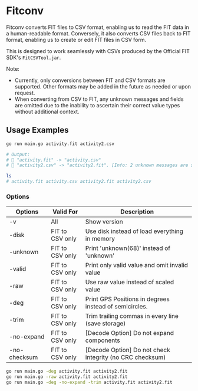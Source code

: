 # Fitconv

Fitconv converts FIT files to CSV format, enabling us to read the FIT data in a human-readable format. Conversely, it also converts CSV files back to FIT format, enabling us to create or edit FIT files in CSV form.

This is designed to work seamlessly with CSVs produced by the Official FIT SDK's `FitCSVTool.jar`.

Note:

- Currently, only conversions between FIT and CSV formats are supported. Other formats may be added in the future as needed or upon request.
- When converting from CSV to FIT, any unknown messages and fields are omitted due to the inability to ascertain their correct value types without additional context.

## Usage Examples

```sh
go run main.go activity.fit activity2.csv

# Output:
# 📄 "activity.fit" -> "activity.csv"
# 🚀 "activity2.csv" -> "activity2.fit". [Info: 2 unknown messages are skipped]

ls
# activity.fit activity.csv activity2.fit activity2.csv
```

### Options

| Options      | Valid For       | Description                                              |
| ------------ | --------------- | -------------------------------------------------------- |
| -v           | All             | Show version                                             |
| -disk        | FIT to CSV only | Use disk instead of load everything in memory            |
| -unknown     | FIT to CSV only | Print 'unknown(68)' instead of 'unknown'                 |
| -valid       | FIT to CSV only | Print only valid value and omit invalid value            |
| -raw         | FIT to CSV only | Use raw value instead of scaled value                    |
| -deg         | FIT to CSV only | Print GPS Positions in degrees instead of semicircles.   |
| -trim        | FIT to CSV only | Trim trailing commas in every line (save storage)        |
| -no-expand   | FIT to CSV only | [Decode Option] Do not expand components                 |
| -no-checksum | FIT to CSV only | [Decode Option] Do not check integrity (no CRC checksum) |

```sh
go run main.go -deg activity.fit activity2.fit
go run main.go -raw activity.fit activity2.fit
go run main.go -deg -no-expand -trim activity.fit activity2.fit
```
